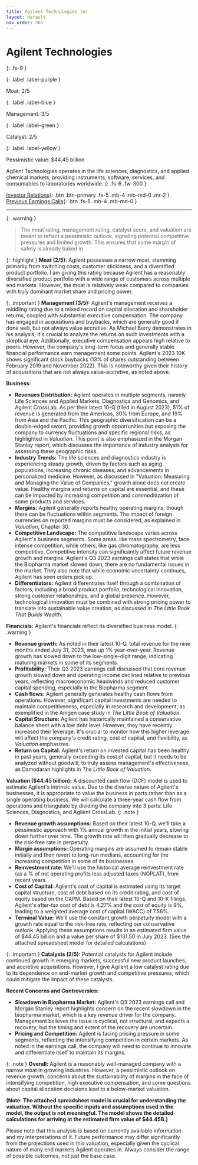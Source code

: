 ```yaml
---
title: Agilent Technologies (A)
layout: default
nav_order: 365
---
```


# Agilent Technologies
{: .fs-9 }

{: .label .label-purple }

Moat: 2/5

{: .label .label-blue }

Management: 3/5

{: .label .label-green }

Catalyst: 2/5

{: .label .label-yellow }

Pessimistic value: $44.45 billion

Agilent Technologies operates in the life sciences, diagnostics, and applied chemical markets, providing instruments, software, services, and consumables to laboratories worldwide.
{: .fs-6 .fw-300 }

[Investor Relations](https://www.google.com/search?q=A+investor+relations){: .btn .btn-primary .fs-5 .mb-4 .mb-md-0 .mr-2 }
[Previous Earnings Calls](https://discountingcashflows.com/company/A/transcripts/){: .btn .fs-5 .mb-4 .mb-md-0 }

---

{: .warning } 
>The moat rating, management rating, catalyst score, and valuation are meant to reflect a pessimistic outlook, signaling potential competitive pressures and limited growth. This ensures that some margin of safety is already baked in.


{: .highlight }
**Moat (2/5):** Agilent possesses a narrow moat, stemming primarily from switching costs, customer stickiness, and a diversified product portfolio.   I am giving this rating because Agilent has a reasonably diversified product portfolio with a wide range of customers across multiple end markets. However, the moat is relatively weak compared to companies with truly dominant market share and pricing power.

{: .important }
**Management (3/5):**  Agilent's management receives a middling rating due to a mixed record on capital allocation and shareholder returns, coupled with substantial executive compensation.   The company has engaged in acquisitions and buybacks, which are generally good if done well, but not always value accretive.  As Michael Burry demonstrates in his analysis, it's crucial to analyze the returns on such investments with a skeptical eye.  Additionally, executive compensation appears high relative to peers. However, the company's long-term focus and generally stable financial performance earn management some points.  Agilent's 2023 10K shows significant stock buybacks (13% of shares outstanding between February 2019 and November 2022).  This is noteworthy given their history of acquisitions that are not always value-accretive, as noted above.


**Business:**
* **Revenues Distribution:** Agilent operates in multiple segments, namely Life Sciences and Applied Markets, Diagnostics and Genomics, and Agilent CrossLab. As per their latest 10-Q (filed in August 2023), 51% of revenue is generated from the Americas, 30% from Europe, and 19% from Asia and the Pacific. This geographic diversification can be a double-edged sword, providing growth opportunities but exposing the company to currency fluctuations and specific regional risks, as highlighted in *Valuation*.  This point is also emphasized in the Morgan Stanley report, which discusses the importance of industry analysis for assessing these geographic risks.
* **Industry Trends:** The life sciences and diagnostics industry is experiencing steady growth, driven by factors such as aging populations, increasing chronic diseases, and advancements in personalized medicine.  However, as discussed in "Valuation: Measuring and Managing the Value of Companies," growth alone does not create value.  Healthy margins and returns on capital are essential, and these can be impacted by increasing competition and commoditization of some products and services.
* **Margins:**  Agilent generally reports healthy operating margins, though there can be fluctuations within segments.  The impact of foreign currencies on reported margins must be considered, as explained in *Valuation*, Chapter 30.
* **Competitive Landscape:**  The competitive landscape varies across Agilent's business segments. Some areas, like mass spectrometry, face intense competition, while others, like gas chromatography, are less competitive. Competitive intensity can significantly affect future revenue growth and margins. Agilent's Q3 2023 earnings call states that while the Biopharma market slowed down, there are no fundamental issues in the market. They also note that while economic uncertainty continues, Agilent has seen orders pick up.
* **Differentiators:**  Agilent differentiates itself through a combination of factors, including a broad product portfolio, technological innovation, strong customer relationships, and a global presence.  However, technological innovation must be combined with strong pricing power to translate into sustainable value creation, as discussed in *The Little Book That Builds Wealth*.


**Financials:**
Agilent's financials reflect its diversified business model.
{: .warning }
* **Revenue growth:** As noted in their latest 10-Q, total revenue for the nine months ended July 31, 2023, was up 1% year-over-year. Revenue growth has slowed down to the low-single-digit range, indicating maturing markets in some of its segments.
* **Profitability:** Their Q3 2023 earnings call discussed that core revenue growth slowed down and operating income declined relative to previous years, reflecting macroeconomic headwinds and reduced customer capital spending, especially in the Biopharma segment.
* **Cash flows:**  Agilent generally generates healthy cash flows from operations. However, significant capital investments are needed to maintain competitiveness, especially in research and development, as exemplified in the Amgen case study in *The Little Book of Valuation*.
* **Capital Structure:** Agilent has historically maintained a conservative balance sheet with a low debt level. However, they have recently increased their leverage. It's crucial to monitor how this higher leverage will affect the company's credit rating, cost of capital, and flexibility, as *Valuation* emphasizes.
* **Return on Capital:**  Agilent's return on invested capital has been healthy in past years, generally exceeding its cost of capital, but it needs to be analyzed without goodwill, to truly assess management's effectiveness, as Damodaran highlights in *The Little Book of Valuation*.


**Valuation ($44.45 billion):**  A discounted cash flow (DCF) model is used to estimate Agilent's intrinsic value. Due to the diverse nature of Agilent's businesses, it is appropriate to value the business in parts rather than as a single operating business. We will calculate a three-year cash flow from operations and triangulate by dividing the company into 3 parts: Life Sciences, Diagnostics, and Agilent CrossLab.
{: .note }
* **Revenue growth assumptions:** Based on their latest 10-Q, we'll take a pessimistic approach with 1% annual growth in the initial years, slowing down further over time.  The growth rate will then gradually decrease to the risk-free rate in perpetuity.
* **Margin assumptions:** Operating margins are assumed to remain stable initially and then revert to long-run medians, accounting for the increasing competition in some of its businesses.
* **Reinvestment rate:**  We'll use the historical average reinvestment rate (as a % of net operating profits less adjusted taxes (NOPLAT), from recent years.
* **Cost of Capital:** Agilent's cost of capital is estimated using its target capital structure, cost of debt based on its credit rating, and cost of equity based on the CAPM. Based on their latest 10-Q and 10-K filings, Agilent's after-tax cost of debt is 4.27% and the cost of equity is 9%, leading to a weighted average cost of capital (WACC) of 7.56%.
* **Terminal Value:** We'll use the constant growth perpetuity model with a growth rate equal to the risk-free rate, reflecting our conservative outlook.
Applying these assumptions results in an estimated firm value of $44.45 billion and a value per share of $131.50 in July 2023.  (See the attached spreadsheet model for detailed calculations)

{: .important }
**Catalysts (2/5):** Potential catalysts for Agilent include continued growth in emerging markets, successful new product launches, and accretive acquisitions.  However, I give Agilent a low catalyst rating due to its dependence on end-market growth and competitive pressures, which could mitigate the impact of these catalysts.

**Recent Concerns and Controversies:**
* **Slowdown in Biopharma Market:**  Agilent's Q3 2023 earnings call and Morgan Stanley report highlights concern on the recent slowdown in the biopharma market, which is a key revenue driver for the company.  Management believes the issue is cyclical, not structural, and expects a recovery, but the timing and extent of the recovery are uncertain.
* **Pricing and Competition:** Agilent is facing pricing pressure in some segments, reflecting the intensifying competition in certain markets. As noted in the earnings call, the company will need to continue to innovate and differentiate itself to maintain its margins.

{: .note }
**Overall:** Agilent is a reasonably well-managed company with a narrow moat in growing industries.  However, a pessimistic outlook on revenue growth, concerns about the sustainability of margins in the face of intensifying competition, high executive compensation, and some questions about capital allocation decisions lead to a below-market valuation.

**(Note: The attached spreadsheet model is crucial for understanding the valuation.  Without the specific inputs and assumptions used in the model, the output is not meaningful. The model shows the detailed calculations for arriving at the estimated firm value of $44.45B.)**


Please note that this analysis is based on currently available information and my interpretations of it. Future performance may differ significantly from the projections used in this valuation, especially given the cyclical nature of many end markets Agilent operates in. Always consider the range of possible outcomes, not just the base case.
